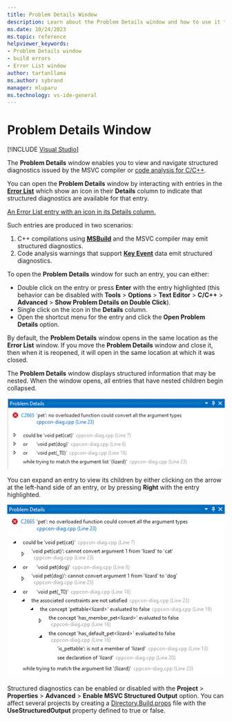 ```yaml
---
title: Problem Details Window
description: Learn about the Problem Details window and how to use it to navigate structured diagnostics.
ms.date: 10/24/2023
ms.topic: reference
helpviewer_keywords:
- Problem Details window
- build errors
- Error List window
author: tartanllama
ms.author: sybrand
manager: mluparu
ms.technology: vs-ide-general
---
```


# Problem Details Window

 [!INCLUDE [Visual Studio](~/includes/applies-to-version/vs-windows-only.md)]

The **Problem Details** window enables you to view and navigate structured diagnostics issued by the MSVC compiler or [code analysis for C/C++](/cpp/code-quality/code-analysis-for-c-cpp-overview).

You can open the **Problem Details** window by interacting with entries in the [**Error List**](../../ide/reference/error-list.md) which show an icon in their **Details** column to indicate that structured diagnostics are available for that entry. 

[An Error List entry with an icon in its Details column.](media/error-list-details-column.png)

Such entries are produced in two scenarios:

1. C++ compilations using [**MSBuild**](/cpp/build/creating-and-managing-visual-cpp-projects) and the MSVC compiler may emit structured diagnostics.
2. Code analysis warnings that support [**Key Event**](https://devblogs.microsoft.com/cppblog/microsoft-cpp-code-analysis-warnings-with-key-events) data emit structured diagnostics.

To open the **Problem Details** window for such an entry, you can either:

- Double click on the entry or press **Enter** with the entry highlighted (this behavior can be disabled with **Tools** > **Options** > **Text Editor** > **C/C++** > **Advanced** > **Show Problem Details on Double Click**).
- Single click on the icon in the **Details** column.
- Open the shortcut menu for the entry and click the **Open Problem Details** option.

By default, the **Problem Details** window opens in the same location as the **Error List** window. If you move the **Problem Details** window and close it, then when it is reopened, it will open in the same location at which it was closed.

The **Problem Details** window displays structured information that may be nested. When the window opens, all entries that have nested children begin collapsed.

![The Problem Details window with all children collapsed](media/problem-details-collapsed.png)

You can expand an entry to view its children by either clicking on the arrow at the left-hand side of an entry, or by pressing **Right** with the entry highlighted.

![The Problem Details window with some children expanded](media/problem-details-expanded.png)

Structured diagnostics can be enabled or disabled with the **Project** > **Properties** > **Advanced** > **Enable MSVC Structured Output** option. You can affect several projects by creating a [Directory.Build.props](/visualstudio/msbuild/customize-by-directory) file with the **UseStructuredOutput** property defined to true or false.
